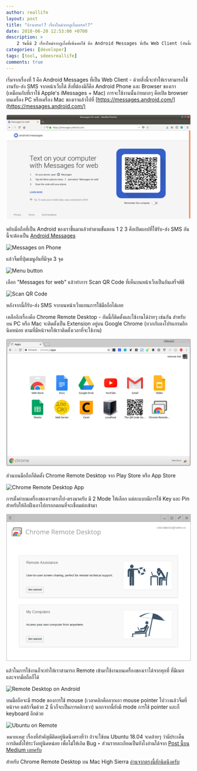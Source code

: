 ```yaml
---
author: reallife
layout: post
title: "อ้าวเหรอ!? เรื่องใหม่จากกูเกิ้ลเหรอ!?"
date: 2018-06-20 12:53:00 +0700
description: >
    2 วันนี้มี 2 เรื่องใหม่จากกูเกิ้ลที่เพิ่งเคยใช้ คือ Android Messages ที่เป็น Web Client (อันนี้เพิ่งจะ Roll Out ออกมาให้ได้ใช้กัน เมื่อสักวัน สองวันนี้ - 19/06/2018) กับ Chrome Remote Desktop (อันนี้มีมาสักพักล่ะ แต่เราเพิ่งจะมาลองใช้กัน) ‣ มาดูกันว่าการใช้งานจะเป็นประโยชน์ยังไงกันบ้างนะครับ
categories: [developer]
tags: [tool, sdeesreallife]
comments: true
---
```

เริ่มจากเรื่องที่ 1 คือ Android Messages ที่เป็น Web Client - ด้วยสิ่งนี้จะทำให้เราสามารถใช้งานรับ-ส่ง SMS จากหน้าเว็บได้ สิ่งที่ต้องมีก็คือ Android Phone และ Browser ของเรา (เหมือนกับที่เราใช้ Apple's iMessages + Mac) การจะใช้งานนั้นง่ายมากๆ คือเปิด browser บนเครื่อง PC หรือเครื่อง Mac ของเราแล้วไปที่ [https://messages.android.com/](https://messages.android.com/)

![messages.android.com](/assets/img/authors/reallife/2018-06-20/Screenshot_from_2018-06-20_13-40-58.png)

หยิบมือถือที่เป็น Android ของเราขึ้นมาแล้วทำตามขั้นตอน 1 2 3 คือเปิดแอปที่ใช้รับ-ส่ง SMS อันนี้จะต้องเป็น [Android Messages](https://play.google.com/store/apps/details?id=com.google.android.apps.messaging&hl=en)

![Messages on Phone](https://res.cloudinary.com/sdees-reallife/image/upload/c_scale,e_shadow:40,w_280/v1529480266/Screenshot_20180620-125709.png)

แล้วจิ้มที่ปุ่มเมนูอันที่มีจุด 3 จุด

![Menu button](https://res.cloudinary.com/sdees-reallife/image/upload/c_scale,e_shadow:40,w_280/v1529480271/Screenshot_20180620-135148.png)

เลือก "Messages for web" แล้วทำการ Scan QR Code ที่เห็นบนหน้าเว็บเป็นอันเสร็จพิธี

![Scan QR Code](https://res.cloudinary.com/sdees-reallife/image/upload/c_scale,e_shadow:40,w_280/v1529480269/Screenshot_20180620-125723.png)

หลังจากนี้ก็รับ-ส่ง SMS จากบนหน้าเว็บแทนการใช้มือถือได้เลย

เหลืออีกเรื่องคือ Chrome Remote Desktop - อันนี้ก็ติดตั้งและใช้งานได้ง่ายๆ เช่นกัน สำหรับบน PC หรือ Mac จะติดตั้งเป็น Extension อยู่บน Google Chrome (บวกกับลงโปรแกรมอีกนิดหน่อย ตามที่มีหน้าจอให้เราติดตั้งเวลาที่จะใช้งาน)

![Chrome Remote Desktop Extension](/assets/img/authors/reallife/2018-06-20/Screenshot_from_2018-06-19_11-47-35.png)

ส่วนบนมือถือก็ติดตั้ง Chrome Remote Desktop จาก Play Store หรือ App Store

![Chrome Remote Desktop App](https://res.cloudinary.com/sdees-reallife/image/upload/c_scale,e_shadow:40,w_280/v1529480263/Screenshot_20180619-112219.png)

การตั้งค่าบนเครื่องของเราตรงไป-ตรงมาครับ มี 2 Mode ให้เลือก แต่ละแบบมีการใช้ Key และ Pin สำหรับให้อีกฝั่งเอาไปกรอกตอนที่จะเชื่อมต่อเข้ามา

![Chrome Remote Desktop](/assets/img/authors/reallife/2018-06-20/Screenshot_from_2018-06-19_11-21-33.png)

แล้วในการใช้งานก็จะทำให้เราสามารถ Remote เข้ามาใช้งานบนเครื่องของเราได้จากทุกที่ ที่มีเนทและจากมือถือก็ได้

![Remote Desktop on Android](https://res.cloudinary.com/sdees-reallife/image/upload/c_scale,e_shadow:40,w_280/v1529480261/Screenshot_20180619-112212.png)

บนมือถือจะมี mode ของการใช้ mouse (เวลาคลิกคือลากเอา mouse pointer ไปวางแล้วจิ้มที่หน้าจอ แต่ถ้าจิ้มด้วย 2 นิ้วก็จะเป็นการคลิกขวา) นอกจากนี้ยังมี mode การใช้ pointer และก็ keyboard อีกด้วย

![Ubuntu on Remote](https://res.cloudinary.com/sdees-reallife/image/upload/c_scale,e_shadow:40,w_280/v1529916514/Screenshot_20180625-114834.png)

*หมายเหตุ:* เรื่องที่สำคัญมีติดอยู่นิดนึงตรงที่ว่า ถ้าจะใช้บน Ubuntu 18.04 จะคล้ายๆ ว่ามีประเด็นการติดตั้งให้ระวังอยู่นิดหน่อย เพื่อไม่ให้เกิด Bug ‣ ส่วนรายละเอียดเป็นยังไงอ่านได้จาก [Post นี้บน Medium เลยครับ](https://medium.com/@vsimon/how-to-install-chrome-remote-desktop-on-ubuntu-18-04-52d99980d83e)

สำหรับ Chrome Remote Desktop บน Mac High Sierra [อ่านจากตรงนี้สักนิดนึงครับ](https://productforums.google.com/forum/#!msg/chrome/74-SmPsADbI/Lixe_9_GAQAJ)
